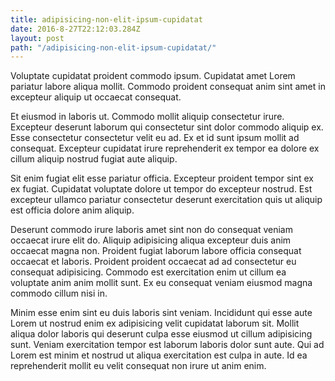 ```yaml
---
title: adipisicing-non-elit-ipsum-cupidatat
date: 2016-8-27T22:12:03.284Z
layout: post
path: "/adipisicing-non-elit-ipsum-cupidatat/"
---
```


Voluptate cupidatat proident commodo ipsum. Cupidatat amet Lorem pariatur labore aliqua mollit. Commodo proident consequat anim sint amet in excepteur aliquip ut occaecat consequat.

Et eiusmod in laboris ut. Commodo mollit aliquip consectetur irure. Excepteur deserunt laborum qui consectetur sint dolor commodo aliquip ex. Esse consectetur consectetur velit eu ad. Ex et id sunt ipsum mollit ad consequat. Excepteur cupidatat irure reprehenderit ex tempor ea dolore ex cillum aliquip nostrud fugiat aute aliquip.

Sit enim fugiat elit esse pariatur officia. Excepteur proident tempor sint ex ex fugiat. Cupidatat voluptate dolore ut tempor do excepteur nostrud. Est excepteur ullamco pariatur consectetur deserunt exercitation quis ut aliquip est officia dolore anim aliquip.

Deserunt commodo irure laboris amet sint non do consequat veniam occaecat irure elit do. Aliquip adipisicing aliqua excepteur duis anim occaecat magna non. Proident fugiat laborum labore officia consequat occaecat et laboris. Proident proident occaecat ad ad consectetur eu consequat adipisicing. Commodo est exercitation enim ut cillum ea voluptate anim anim mollit sunt. Ex eu consequat veniam eiusmod magna commodo cillum nisi in.

Minim esse enim sint eu duis laboris sint veniam. Incididunt qui esse aute Lorem ut nostrud enim ex adipisicing velit cupidatat laborum sit. Mollit aliqua dolor laboris qui deserunt culpa esse eiusmod ut cillum adipisicing sunt. Veniam exercitation tempor est laborum laboris dolor sunt aute. Qui ad Lorem est minim et nostrud ut aliqua exercitation est culpa in aute. Id ea reprehenderit mollit eu velit consequat non irure ut anim enim.
